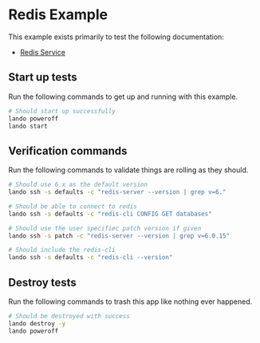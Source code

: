 Redis Example
=============

This example exists primarily to test the following documentation:

* [Redis Service](https://docs.devwithlando.io/tutorials/redis.html)

Start up tests
--------------

Run the following commands to get up and running with this example.

```bash
# Should start up successfully
lando poweroff
lando start
```

Verification commands
---------------------

Run the following commands to validate things are rolling as they should.

```bash
# Should use 6.x as the default version
lando ssh -s defaults -c "redis-server --version | grep v=6."

# Should be able to connect to redis
lando ssh -s defaults -c "redis-cli CONFIG GET databases"

# Should use the user specifiec patch version if given
lando ssh -s patch -c "redis-server --version | grep v=6.0.15"

# Should include the redis-cli
lando ssh -s defaults -c "redis-cli --version"
```

Destroy tests
-------------

Run the following commands to trash this app like nothing ever happened.

```bash
# Should be destroyed with success
lando destroy -y
lando poweroff
```
